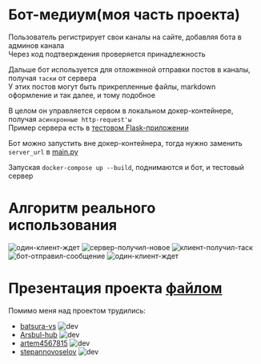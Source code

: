 # Бот-медиум(моя часть проекта)  

Пользователь регистрирует свои каналы на сайте, добавляя бота в админов канала  
Через код подтверждения проверяется принадлежность  

Дальше бот используется для отложенной отправки постов в каналы, получая `таски` от сервера  
У этих постов могут быть прикрепленные файлы, markdown оформление и так далее, и тому подобное  

В целом он управляется сервом в локальном докер-контейнере, получая `асинхронные http-request'ы`  
Пример сервера есть в [тестовом Flask-приложении](test.py)

Бот можно запустить вне докер-контейнера, тогда нужно заменить `server_url` в [main.py](main.py)  

Запуская `docker-compose up --build`, поднимаются и бот, и тестовый сервер  
  
  
# Алгоритм реального использования  
![один-клиент-ждет](https://github.com/user-attachments/assets/37942649-48e8-4249-95fe-7ea5f8ac3dc7)
![сервер-получил-новое](https://github.com/user-attachments/assets/61ec0900-e11f-42ba-8a66-f84fc9a0fb5d)
![клиент-получил-таск](https://github.com/user-attachments/assets/f0e0383e-254c-476e-9531-7a5e5f488107)
![бот-отправил-сообщение](https://github.com/user-attachments/assets/fd4e8497-1efb-4024-acc1-db3acb12742c)
![один-клиент-ждет](https://github.com/user-attachments/assets/9dea1575-6021-43aa-904d-ecbebdeea806)

# Презентация проекта [файлом](https://docs.google.com/presentation/d/1nu1LMKaY5EgEF-PIBHt0hBH85v-aSbr1vqV5EPOBzyg/edit?usp=sharing)
  
  
Помимо меня над проектом трудились:
- [batsura-vs](https://github.com/batsura-vs)
  ![dev](https://img.shields.io/badge/backend-logo?style=for-the-badge&logo=stackedit&logoColor=white&color=blue&cacheSeconds=3600)  
- [Arsbul-hub](https://github.com/Arsbul-hub)
  ![dev](https://img.shields.io/badge/backend-logo?style=for-the-badge&logo=stackedit&logoColor=white&color=blue&cacheSeconds=3600)  
- [artem4567815](https://github.com/artem4567815)
  ![dev](https://img.shields.io/badge/frontend-logo?style=for-the-badge&logo=stackedit&logoColor=white&color=blue&cacheSeconds=3600)  
- [stepannovoselov](https://github.com/stepannovoselov)
  ![dev](https://img.shields.io/badge/frontend-logo?style=for-the-badge&logo=stackedit&logoColor=white&color=blue&cacheSeconds=3600)  
